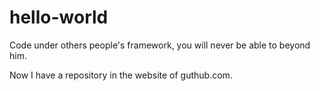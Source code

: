 hello-world
===========

Code under others people's framework, you will never be able to beyond him.

Now I have a repository in the website of guthub.com.
